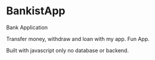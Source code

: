 # BankistApp
Bank Application

Transfer money, withdraw and loan with my app.
Fun App.

Built with javascript only no database or backend.
